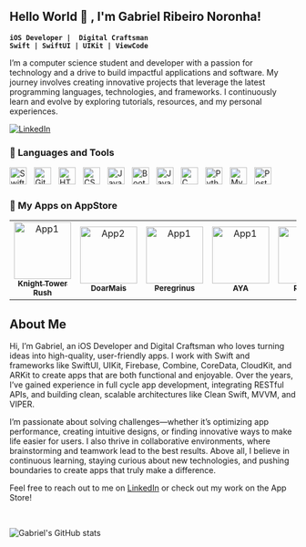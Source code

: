 ## Hello World 👋 , I'm Gabriel Ribeiro Noronha!

**`iOS Developer |  Digital Craftsman `** <br>
**`Swift | SwiftUI | UIKit | ViewCode `**


I’m a computer science student and developer with a passion for technology and a drive to build impactful applications and software. My journey involves creating innovative projects that leverage the latest programming languages, technologies, and frameworks. I continuously learn and evolve by exploring tutorials, resources, and my personal experiences.
<!--
**bielr98/bielr98** is a ✨ _special_ ✨ repository because its `README.md` (this file) appears on your GitHub profile.
Here are some ideas to get you started:
-->
[![LinkedIn](https://custom-icon-badges.demolab.com/badge/-LinkedIn-blue?style=for-the-badge&logo=linkedin&logoSource=feather&logoColor=white)](https://www.linkedin.com/in/gabriel-ribeiro-noronha/)

### 🧰 Languages and Tools
<img align="left" alt="Swift" width="30px" style="padding-right:10px;" src="https://cdn.jsdelivr.net/gh/devicons/devicon@latest/icons/swift/swift-original.svg" />
<img align="left" alt="Git" width="30px" style="padding-right:10px;" src="https://cdn.jsdelivr.net/gh/devicons/devicon/icons/git/git-original.svg" />
<img align="left" alt="HTML" width="30px" style="padding-right:10px;" src="https://cdn.jsdelivr.net/gh/devicons/devicon/icons/html5/html5-plain.svg" />
<img align="left" alt="CSS" width="30px" style="padding-right:10px;" src="https://cdn.jsdelivr.net/gh/devicons/devicon/icons/css3/css3-plain.svg" />
<img align="left" alt="JavaScript" width="30px" style="padding-right:10px;" src="https://cdn.jsdelivr.net/gh/devicons/devicon/icons/javascript/javascript-plain.svg" />
<img align="left" alt="BootsTrap" width="30px" style="padding-right:10px;" src="https://cdn.jsdelivr.net/gh/devicons/devicon@latest/icons/bootstrap/bootstrap-original.svg"/>
<img align="left" alt="Java" width="30px" style="padding-right:10px;" src="https://cdn.jsdelivr.net/gh/devicons/devicon/icons/java/java-original.svg"/>
<img align="left" alt="C" width="30px" style="padding-right:10px;" src="https://cdn.jsdelivr.net/gh/devicons/devicon/icons/c/c-original.svg"/>
<img align="left" alt="Python" width="30px" style="padding-right:10px;" src="https://cdn.jsdelivr.net/gh/devicons/devicon/icons/python/python-original.svg"/>
<img align="left" alt="MySQL" width="30px" style="padding-right:10px;" src="https://cdn.jsdelivr.net/gh/devicons/devicon/icons/mysql/mysql-original.svg"/>
<img align="left" alt="PostgreSQL" width="30px" style="padding-right:10px;" src="https://cdn.jsdelivr.net/gh/devicons/devicon/icons/postgresql/postgresql-original.svg"/>
<br>
<br>

### 📲 My Apps on AppStore

<table>
  <tr>
    <td align="center">
      <a href="https://apps.apple.com/br/app/knight-tower-rush/id6451394734">
        <img src="https://is1-ssl.mzstatic.com/image/thumb/Purple126/v4/60/7c/a8/607ca872-1b0e-02c0-0a46-a09152c8094b/AppIcon-1x_U007ephone-0-85-220.jpeg/246x0w.webp" width="100px;" alt="App1"/><br />
        <sub><b>Knight Tower Rush</b></sub>
      </a>
    </td>
    <td align="center">
      <a href="https://apps.apple.com/br/app/doarmais/id6470676984">
        <img src="https://is1-ssl.mzstatic.com/image/thumb/Purple116/v4/75/7d/52/757d5259-b6e5-9e23-ebe4-4abd26fb118c/AppIcon-0-0-1x_U007emarketing-0-7-0-sRGB-85-220.png/246x0w.webp" width="100px;" alt="App2"/><br />
        <sub><b>DoarMais</b></sub>
      </a>
    </td>
        <td align="center">
      <a href="https://apps.apple.com/br/app/peregrinus/id6717613991?l=en-GB">
        <img src="https://is1-ssl.mzstatic.com/image/thumb/Purple211/v4/dd/c8/0e/ddc80e2c-8242-7710-1ef8-d13027ada284/AppIcon-0-1x_U007ephone-0-1-85-220-0.png/246x0w.webp" width="100px;" alt="App1"/><br />
        <sub><b>Peregrinus</b></sub>
      </a>
    </td>
      </td>
        <td align="center">
      <a href="https://apps.apple.com/br/app/aya/id6641116919?itscg=30200&itsct=apps_box_link&mttnsubad=6641116919">
        <img src="https://is1-ssl.mzstatic.com/image/thumb/Purple211/v4/e8/8d/24/e88d241d-e656-79c8-0e39-c1ad3bf08450/AppIcon-0-0-1x_U007ephone-0-1-0-85-220.png/270x270bb.webp" width="100px;" alt="App1"/><br />
        <sub><b>AYA</b></sub>
      </a>
    </td>
        <td align="center">
      <a href="https://apps.apple.com/br/app/papaia/id6483535998?l=en-GB">
        <img src="https://is1-ssl.mzstatic.com/image/thumb/Purple221/v4/73/45/6e/73456e70-a17a-5a8a-0d87-5671d59013a8/AppIcon-0-0-1x_U007ephone-0-0-85-220.png/246x0w.webp" width="100px;" alt="App1"/><br />
        <sub><b>PapaIA</b></sub>
      </a>
    </td>
  </tr>
  <!-- Adicione mais aplicativos conforme necessário -->
</table>


## About Me

Hi, I’m Gabriel, an iOS Developer and Digital Craftsman who loves turning ideas into high-quality, user-friendly apps. I work with Swift and frameworks like SwiftUI, UIKit, Firebase, Combine, CoreData, CloudKit, and ARKit to create apps that are both functional and enjoyable. Over the years, I’ve gained experience in full cycle app development, integrating RESTful APIs, and building clean, scalable architectures like Clean Swift, MVVM, and VIPER.

I’m passionate about solving challenges—whether it’s optimizing app performance, creating intuitive designs, or finding innovative ways to make life easier for users. I also thrive in collaborative environments, where brainstorming and teamwork lead to the best results. Above all, I believe in continuous learning, staying curious about new technologies, and pushing boundaries to create apps that truly make a difference.

Feel free to reach out to me on [LinkedIn](https://www.linkedin.com/in/gabrielribeironoronha/) or check out my work on the App Store!
  
<br>

![Gabriel's GitHub stats](https://github-readme-stats.vercel.app/api?username=gabrielrdeveloper&show_icons=true&theme=radical)



<!--
- 👯 I’m looking to collaborate on ...
- 🤔 I’m looking for help with ...
- 💬 Ask me about ...
- 📫 How to reach me: ...
- 😄 Pronouns: ...
- ⚡ Fun fact: ...
-->
